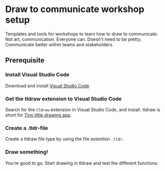 # Draw to communicate workshop setup
Templates and tools for workshops to learn how to draw to communicate. Not art, communication. Everyone can. Doesn't need to be pretty. Communicate better within teams and stakeholders.

## Prerequisite

### Install Visual Studio Code

Download and install [Visual Studio Code](https://code.visualstudio.com/)

### Get the tldraw extension to Visual Studio Code

Search for the `tldraw` extension in Visual Studio Code, and install. tldraw is short for [Tiny little drawing app](https://www.tldraw.com/).

### Create a .tldr-file

Create a tldraw file type by using the file extention `.tldr`.

### Draw something!

You're good to go. Start drawing in tldraw and test the different functions.
